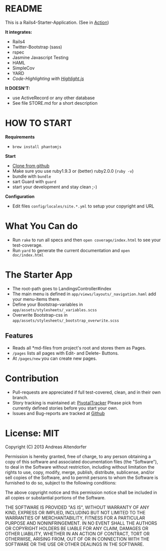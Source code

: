 README
======

This is a Rails4-Starter-Application.
(See in [Action](http://yarb.iboard.cc/pages/welcome))

**It integrates:**

  * Rails4
  * Twitter-Bootstrap (sass) 
  * rspec
  * Jasmine Javascript Testing
  * HAML
  * SimpleCov
  * YARD
  * _Code-Highlighting with
    [Highlight.js](https://github.com/isagalaev/highlight.js)_

**It DOESN'T:**

  * use ActiveRecord or any other database
  * See file STORE.md for a short description

HOW TO START
============

**Requirements**

  * `brew install phantomjs`

**Start**

  * [Clone from github](https://github.com/iboard/yarb)
  * Make sure you use ruby1.9.3 or (better) ruby2.0.0 (`ruby -v`)
  * bundle with `bundle`
  * sart Guard with `guard`
  * start your development and stay clean ;-)

**Configuration**

  * Edit files `config/locales/site.*.yml` to setup your copyright and URL

What You Can do
===============

  * Run `rake` to run all specs and then `open coverage/index.html` to see your test-coverage.
  * Run `yard` to generate the current documentation and `open doc/index.html`

The Starter App
===============

  * The root-path goes to LandingsController#index
  * The main menu is defined in `app/views/layouts/_navigation.haml` add your menu-items there.
  * Define your Bootstrap-variables in `app/assets/stylesheets/_variables.scss`
  * Overwrite Bootstrap-css in `app/assets/stylesheets/_bootstrap_overwrite.scss`
  
Features
--------

  * Reads all *md-files from project's root and stores them as Pages.
  * `/pages` lists all pages with Edit- and Delete- Buttons.
  * At `/pages/new` you can create new pages.

Contribution
============
  
  * Pull-requests are appreciated if full test-covered, clean, and in
    their own branch.
  * Story tracking is maintained at:
    [PivotalTracker](https://www.pivotaltracker.com/projects/891652/overview)
    Please pick from currently defined stories before you start your
    own.
  * Issues and Bug-reports are tracked at 
    [Github](https://github.com/iboard/yarb/issues)


License: MIT
============

Copyright (C) 2013 Andreas Altendorfer

Permission is hereby granted, free of charge, to any person obtaining
a copy of this software and associated documentation files (the "Software"),
to deal in the Software without restriction, including without limitation
the rights to use, copy, modify, merge, publish, distribute, sublicense,
and/or sell copies of the Software, and to permit persons to whom the 
Software is furnished to do so, subject to the following conditions:

The above copyright notice and this permission notice shall be included
in all copies or substantial portions of the Software.

THE SOFTWARE IS PROVIDED "AS IS", WITHOUT WARRANTY OF ANY KIND,
EXPRESS OR IMPLIED, INCLUDING BUT NOT LIMITED TO THE WARRANTIES
OF MERCHANTABILITY, FITNESS FOR A PARTICULAR PURPOSE AND NONINFRINGEMENT.
IN NO EVENT SHALL THE AUTHORS OR COPYRIGHT HOLDERS BE LIABLE FOR ANY CLAIM,
DAMAGES OR OTHER LIABILITY, WHETHER IN AN ACTION OF CONTRACT,
TORT OR OTHERWISE, ARISING FROM, OUT OF OR IN CONNECTION WITH THE SOFTWARE
OR THE USE OR OTHER DEALINGS IN THE SOFTWARE.


